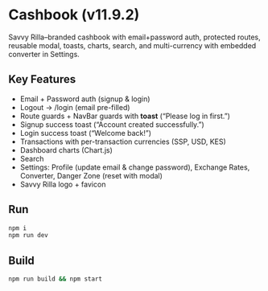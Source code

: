 # Cashbook (v11.9.2)

Savvy Rilla–branded cashbook with email+password auth, protected routes, reusable modal, toasts, charts, search, and multi-currency with embedded converter in Settings.

## Key Features
- Email + Password auth (signup & login)
- Logout → /login (email pre-filled)
- Route guards + NavBar guards with **toast** (“Please log in first.”)
- Signup success toast (“Account created successfully.”)
- Login success toast (“Welcome back!”)
- Transactions with per-transaction currencies (SSP, USD, KES)
- Dashboard charts (Chart.js)
- Search
- Settings: Profile (update email & change password), Exchange Rates, Converter, Danger Zone (reset with modal)
- Savvy Rilla logo + favicon

## Run
```bash
npm i
npm run dev
```

## Build
```bash
npm run build && npm start
```
